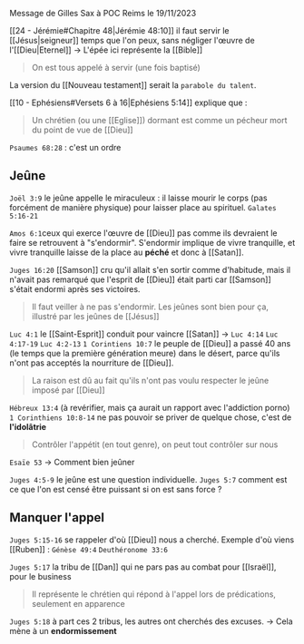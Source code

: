 Message de Gilles Sax à POC Reims le 19/11/2023

[[24 - Jérémie#Chapitre 48|Jérémie 48:10]] il faut servir le [[Jésus|seigneur]] temps que l'on peux, sans négliger l'œuvre de l'[[Dieu|Eternel]]
-> L'épée ici représente la [[Bible]]
> On est tous appelé à servir (une fois baptisé)

La version du [[Nouveau testament]] serait la `parabole du talent`.

[[10 - Ephésiens#Versets 6 à 16|Ephésiens 5:14]] explique que :
> Un chrétien (ou une [[Eglise]]) dormant est comme un pécheur mort du point de vue de [[Dieu]]

`Psaumes 68:28` : c'est un ordre
## Jeûne
`Joël 3:9` le jeûne appelle le miraculeux : il laisse mourir le corps (pas forcément de manière physique) pour laisser place au spirituel.
`Galates 5:16-21`

`Amos 6:1`ceux qui exerce l'œuvre de [[Dieu]] pas comme ils devraient le faire se retrouvent à "s'endormir".
S'endormir implique de vivre tranquille, et vivre tranquille laisse de la place au **péché** et donc à [[Satan]].

`Juges 16:20` [[Samson]] cru qu'il allait s'en sortir comme d'habitude, mais il n'avait pas remarqué que l'esprit de [[Dieu]] était parti car [[Samson]] s'était endormi après ses victoires.
> Il faut veiller à ne pas s'endormir. Les jeûnes sont bien pour ça, illustré par les jeûnes de [[Jésus]]

`Luc 4:1` le [[Saint-Esprit]] conduit pour vaincre [[Satan]] -> `Luc 4:14`
`Luc 4:17-19` `Luc 4:2-13`
`1 Corintiens 10:7` le peuple de [[Dieu]] a passé 40 ans (le temps que la première génération meure) dans le désert, parce qu'ils n'ont pas acceptés la nourriture de [[Dieu]].
> La raison est dû au fait qu'ils n'ont pas voulu respecter le jeûne imposé par [[Dieu]]

`Hébreux 13:4` (à revérifier, mais ça aurait un rapport avec l'addiction porno)
`1 Corinthiens 10:8-14` ne pas pouvoir se priver de quelque chose, c'est de **l'idolâtrie**
> Contrôler l'appétit (en tout genre), on peut tout contrôler sur nous

`Esaïe 53` -> Comment bien jeûner

`Juges 4:5-9` le jeûne est une question individuelle.
`Juges 5:7` comment est ce que l'on est censé être puissant si on est sans force ?
## Manquer l'appel
`Juges 5:15-16` se rappeler d'où [[Dieu]] nous a cherché. Exemple d'où viens [[Ruben]] : `Génèse 49:4` `Deuthéronome 33:6`

`Juges 5:17` la tribu de [[Dan]] qui ne pars pas au combat pour [[Israël]], pour le business
> Il représente le chrétien qui répond à l'appel lors de prédications, seulement en apparence

`Juges 5:18` à part ces 2 tribus, les autres ont cherchés des excuses.
-> Cela mène à un **endormissement**
